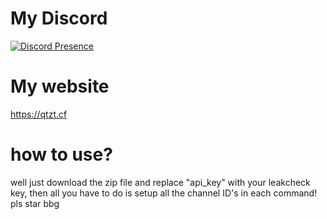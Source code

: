 # My Discord
[![Discord Presence](https://lanyard.cnrad.dev/api/949483790353444864)](https://discord.com/users/949483790353444864)

# My website
https://qtzt.cf

# how to use?
well just download the zip file and replace "api_key" with your leakcheck key, then all you have to do is setup all the channel ID's in each command!
pls star bbg

